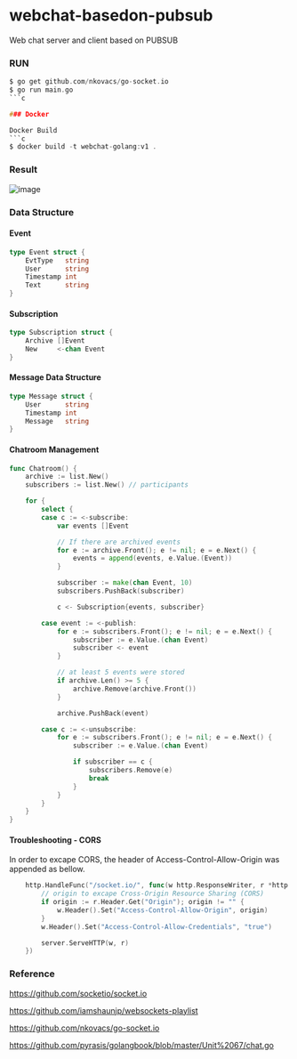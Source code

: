 # webchat-basedon-pubsub
Web chat server and client based on PUBSUB

### RUN
```c
$ go get github.com/nkovacs/go-socket.io 
$ go run main.go
```c

### Docker

Docker Build
```c
$ docker build -t webchat-golang:v1 .
```

### Result
![image](https://user-images.githubusercontent.com/52392004/82424319-f058bd80-9abf-11ea-929e-c0c87bce0b4a.png)


### Data Structure

#### Event 
```go
type Event struct {
	EvtType   string
	User      string
	Timestamp int
	Text      string
}
```

#### Subscription
```go
type Subscription struct {
	Archive []Event
	New     <-chan Event
}
```

#### Message Data Structure
```go
type Message struct {
	User      string
	Timestamp int
	Message   string
}
```


#### Chatroom Management
```go
func Chatroom() {
	archive := list.New()
	subscribers := list.New() // participants

	for {
		select {
		case c := <-subscribe:
			var events []Event

			// If there are archived events
			for e := archive.Front(); e != nil; e = e.Next() {
				events = append(events, e.Value.(Event))
			}

			subscriber := make(chan Event, 10)
			subscribers.PushBack(subscriber)

			c <- Subscription{events, subscriber}

		case event := <-publish:
			for e := subscribers.Front(); e != nil; e = e.Next() {
				subscriber := e.Value.(chan Event)
				subscriber <- event
			}

			// at least 5 events were stored
			if archive.Len() >= 5 {
				archive.Remove(archive.Front())
			}

			archive.PushBack(event)

		case c := <-unsubscribe:
			for e := subscribers.Front(); e != nil; e = e.Next() {
				subscriber := e.Value.(chan Event)

				if subscriber == c {
					subscribers.Remove(e)
					break
				}
			}
		}
	}
}
```

#### Troubleshooting - CORS
In order to excape CORS, the header of Access-Control-Allow-Origin was appended as bellow.

```go
    http.HandleFunc("/socket.io/", func(w http.ResponseWriter, r *http.Request) {
		// origin to excape Cross-Origin Resource Sharing (CORS)
		if origin := r.Header.Get("Origin"); origin != "" {
			w.Header().Set("Access-Control-Allow-Origin", origin)
		}
		w.Header().Set("Access-Control-Allow-Credentials", "true")

		server.ServeHTTP(w, r)
	})
```

### Reference

https://github.com/socketio/socket.io

https://github.com/iamshaunjp/websockets-playlist

https://github.com/nkovacs/go-socket.io

https://github.com/pyrasis/golangbook/blob/master/Unit%2067/chat.go